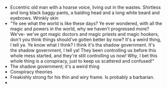- Eccentric old man with a hoarse voice, living out in the wastes. Shirtless and long black baggy pants, a balding head and a long white beard and eyebrows. Wrinkly skin
- "Ye see what the world is like these days? Ye ever wondered, with all the magic and powers in the world, why we haven't progressed more? We've- we've got magic doctors and magic priests and magic hookers, don't you think things should've gotten better by now? It's a weird thing, I tell ya. Ye know what I think? I think it's tha shadow government. It's the shadow government, I tell ya! They been controlling us before this whole mess started, and they're still controlling us now! Why, I bet this whole thing is a conspiracy, just to keep us scattered and confused!"
- The shadow government; it's a weird thing
- Conspiracy theories
- Freakishly strong for his thin and wiry frame. Is probably a barbarian. 
- 